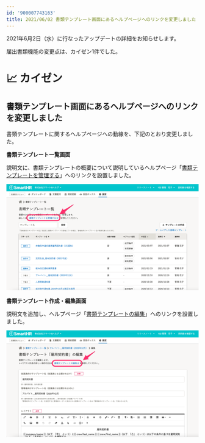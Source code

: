 ```yaml
---
id: '900007743163'
title: 2021/06/02 書類テンプレート画面にあるヘルプページへのリンクを変更しました
---
```

2021年6月2日（水）に行なったアップデートの詳細をお知らせします。

届出書類機能の変更点は、カイゼン1件でした。

# 📈 カイゼン

## 書類テンプレート画面にあるヘルプページへのリンクを変更しました

書類テンプレートに関するヘルプページへの動線を、下記のとおり変更しました。

**書類テンプレート一覧画面**

説明文に、書類テンプレートの概要について説明しているヘルプページ「[書類テンプレートを管理する](https://knowledge.smarthr.jp/hc/ja/articles/360026104474)」へのリンクを設置しました。

![](./__________2021-06-03_10_59_31.png)

**書類テンプレート作成・編集画面**

説明文を追加し、ヘルプページ「[書類テンプレートの編集](https://knowledge.smarthr.jp/hc/ja/sections/360005949333-%E6%9B%B8%E9%A1%9E%E3%83%86%E3%83%B3%E3%83%97%E3%83%AC%E3%83%BC%E3%83%88)」へのリンクを設置しました。

![](./__________2021-06-03_11_04_09.png)
